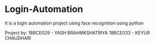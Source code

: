 # Login-Automation
It is a login automation project using face recognition using python

Project by:
18BCE029 - YASH BRAHMKSHATRIYA
18BCE033 - KEYUR CHAUDHARI
